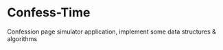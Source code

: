 # Confess-Time
Confession page simulator application, implement some data structures &amp; algorithms

